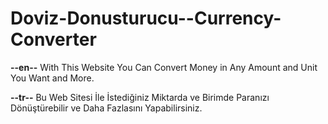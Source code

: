 # Doviz-Donusturucu--Currency-Converter
**--en--**
With This Website You Can Convert Money in Any Amount and Unit You Want and More.


**--tr--**
Bu Web Sitesi İle İstediğiniz Miktarda ve Birimde Paranızı Dönüştürebilir ve Daha Fazlasını Yapabilirsiniz.
